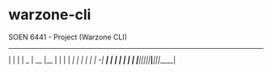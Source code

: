 # warzone-cli
SOEN 6441 - Project (Warzone CLI)

 _ _ _ _____ _____ _____ _____ _____ _____
| | | |  _  | __  |__   |     |   | |   __|
| | | |     |    -|   __|  |  | | | |   __|
|_____|__|__|__|__|_____|_____|_|___|_____|
